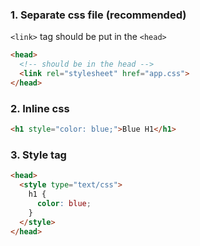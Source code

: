 ### 1. Separate css file (recommended)

`<link>` tag should be put in the `<head>`

```html
<head>
  <!-- should be in the head -->
  <link rel="stylesheet" href="app.css">
</head>
```



###  2. Inline css

```html
<h1 style="color: blue;">Blue H1</h1>
```



### 3. Style tag

```html
<head>
  <style type="text/css">
    h1 {
      color: blue;
    }
  </style>
</head>
```

